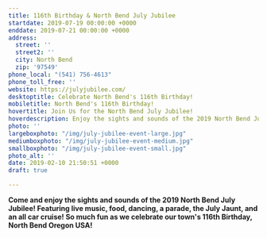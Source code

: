 ```yaml
---
title: 116th Birthday & North Bend July Jubilee
startdate: 2019-07-19 00:00:00 +0000
enddate: 2019-07-21 00:00:00 +0000
address:
  street: ''
  street2: ''
  city: North Bend
  zip: '97549'
phone_local: "(541) 756-4613"
phone_toll_free: ''
website: https://julyjubilee.com/
desktoptitle: Celebrate North Bend's 116th Birthday!
mobiletitle: North Bend's 116th Birthday!
hovertitle: Join Us for the North Bend July Jubilee!
hoverdescription: Enjoy the sights and sounds of the 2019 North Bend July Jubilee!
photo: ''
largeboxphoto: "/img/july-jubilee-event-large.jpg"
mediumboxphoto: "/img/july-jubilee-event-medium.jpg"
smallboxphoto: "/img/july-jubilee-event-small.jpg"
photo_alt: ''
date: 2019-02-10 21:50:51 +0000
draft: true

---
```

**Come and enjoy the sights and sounds of the 2019 North Bend July Jubilee! Featuring live music, food, dancing, a parade, the July Jaunt, and an all car cruise! So much fun as we celebrate our town's 116th Birthday, North Bend Oregon USA!**